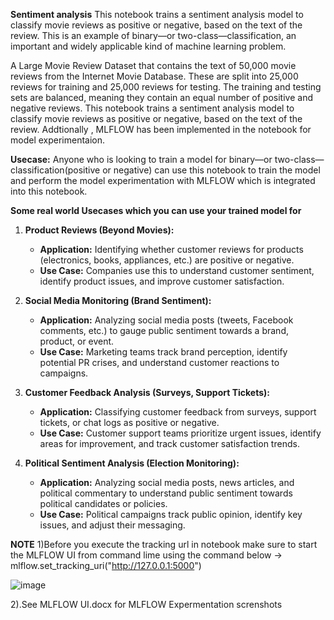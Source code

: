 **Sentiment analysis**
This notebook trains a sentiment analysis model to classify movie reviews as positive or negative, based on the text of the review. This is an example of binary—or two-class—classification, an important and widely applicable kind of machine learning problem.

A Large Movie Review Dataset that contains the text of 50,000 movie reviews from the Internet Movie Database. These are split into 25,000 reviews for training and 25,000 reviews for testing. The training and testing sets are balanced, meaning they contain an equal number of positive and negative reviews.
This notebook trains a sentiment analysis model to classify movie reviews as positive or negative, based on the text of the review. Addtionally , MLFLOW has been implemented in the notebook for model experimentaion.


**Usecase:**
Anyone who is looking to train a model for binary—or two-class—classification(positive or negative) can use this notebook to train the model and perform the model experimentation with MLFLOW which is integrated into this notebook.

**Some real world Usecases which you can use your trained model for**

1.  **Product Reviews (Beyond Movies):**
    * **Application:** Identifying whether customer reviews for products (electronics, books, appliances, etc.) are positive or negative.
    * **Use Case:** Companies use this to understand customer sentiment, identify product issues, and improve customer satisfaction.

2.  **Social Media Monitoring (Brand Sentiment):**
    * **Application:** Analyzing social media posts (tweets, Facebook comments, etc.) to gauge public sentiment towards a brand, product, or event.
    * **Use Case:** Marketing teams track brand perception, identify potential PR crises, and understand customer reactions to campaigns.

3.  **Customer Feedback Analysis (Surveys, Support Tickets):**
    * **Application:** Classifying customer feedback from surveys, support tickets, or chat logs as positive or negative.
    * **Use Case:** Customer support teams prioritize urgent issues, identify areas for improvement, and track customer satisfaction trends.

4.  **Political Sentiment Analysis (Election Monitoring):**
    * **Application:** Analyzing social media posts, news articles, and political commentary to understand public sentiment towards political candidates or policies.
    * **Use Case:** Political campaigns track public opinion, identify key issues, and adjust their messaging.
  
**NOTE**
1)Before you execute the tracking url in notebook make sure to start the MLFLOW UI from command lime using the command below
-> mlflow.set_tracking_uri("http://127.0.0.1:5000")

![image](https://github.com/user-attachments/assets/23ec696c-1836-4e14-addd-ca777103f8d8)

2).See MLFLOW UI.docx for MLFLOW Expermentation screnshots





